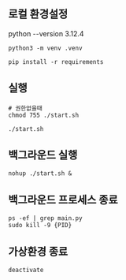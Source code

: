 ## 로컬 환경설정

python --version 3.12.4

```
python3 -m venv .venv

pip install -r requirements
```

## 실행

```
# 권한없을때
chmod 755 ./start.sh

./start.sh
```

## 백그라운드 실행

```
nohup ./start.sh &
```

## 백그라운드 프로세스 종료

```
ps -ef | grep main.py
sudo kill -9 {PID}
```

## 가상환경 종료

```
deactivate
```
